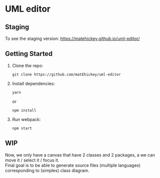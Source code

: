 # UML editor

## Staging
To see the staging version: https://matehickey.github.io/uml-editor/  

## Getting Started

1.  Clone the repo:

        git clone https://github.com/matEhickey/uml-editor

2.  Install dependencies:

        yarn

    or

        npm install

3.  Run webpack:

        npm start

## WIP
Now, we only have a canvas that have 2 classes and 2 packages, a we can move it / select it / focus it.  
Final goal is to be able to generate source files (multiple languages) corresponding to (simples) class diagram.
